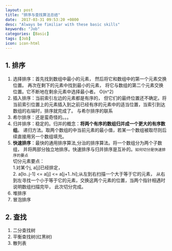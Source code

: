 ```yaml
---
layout: post
title: "排序与查找算法总结"
date:  2017-03-31 09:53:20 +0800
desc: "Always be fimiliar with these basic skills"
keywords: "Job"
categories: [Basic]
tags: [Job]
icon: icon-html
---
```

## 1. 排序
1. 选择排序：首先找到数组中最小的元素， 然后将它和数组中的第一个元素交换位置。 再次在剩下的元素中找到最小的元素， 将它与数组的第二个元素交换位置。它不断地在剩余元素中选择最小者。 O(n^2)  
2. 插入排序：当前索引左边的元素都是有序的， 但它们的最终位置还不确定。将当前索引位置上的元素插入到之前已经有序的元素中的适当位置，当索引到达数组的右端时，排序就完成了。 与希尔排序的联系  
3. 希尔排序：还是蛮奇怪的。。。  
4. 归并排序：稳定的。归并的概念：**将两个有序的数组归并成一个更大的有序数组**。 递归方法。取两个数组的中当前元素的最小值，若某一个数组被取尽则后续直接用另一个数组填充。  
5. **快速排序**：最快的通用排序算法,分治的排序算法。将一个数组分为两个子数组， 并将两部分独立地排序。快速排序与归并排序是互补的。`如何切分是快速排序的要点`  
切分元素要点：  
	1.对某个j, a[j]已经排定，  
 	2. a[lo..j-1] <= a[j] <= a[j+1..hi];从左到右扫描一个大于等于它的元素， 从右到左寻找一个小于等于它的元素，交换这两个元素的位置，当两个指针相遇时说明数组扫描完毕， 此次切分完成。  
6. 堆排序
7. 冒泡排序

## 2. 查找
1. 二分查找树
2. 平衡查找树(红黑树)
3. 散列表
